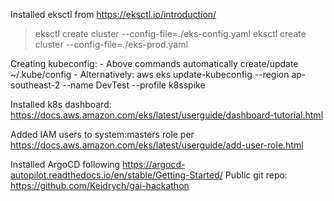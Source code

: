 Installed eksctl from https://eksctl.io/introduction/

> eksctl create cluster --config-file=./eks-config.yaml
> eksctl create cluster --config-file=./eks-prod.yaml

Creating kubeconfig:
    - Above commands automatically create/update ~/.kube/config
    - Alternatively:  aws eks update-kubeconfig --region ap-southeast-2 --name DevTest --profile k8sspike


Installed k8s dashboard:  https://docs.aws.amazon.com/eks/latest/userguide/dashboard-tutorial.html

Added IAM users to system:masters role per https://docs.aws.amazon.com/eks/latest/userguide/add-user-role.html

Installed ArgoCD following https://argocd-autopilot.readthedocs.io/en/stable/Getting-Started/
    Public git repo:  https://github.com/Keidrych/gai-hackathon

